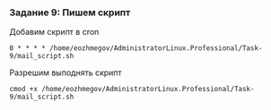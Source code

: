 ### Задание 9: Пишем скрипт
Добавим скрипт в cron 
```
0 * * * * /home/eozhmegov/AdministratorLinux.Professional/Task-9/mail_script.sh
```
Разрешим выподнять скрипт
```
cmod +x /home/eozhmegov/AdministratorLinux.Professional/Task-9/mail_script.sh
```
